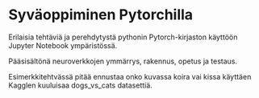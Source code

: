 # Syväoppiminen Pytorchilla

Erilaisia tehtäviä ja perehdytystä pythonin Pytorch-kirjaston käyttöön Jupyter Notebook ympäristössä.

Pääsisältönä neuroverkkojen ymmärrys, rakennus, opetus ja testaus.

Esimerkkitehtvässä pitää ennustaa onko kuvassa koira vai kissa käyttäen Kagglen kuuluisaa dogs_vs_cats datasettiä.
